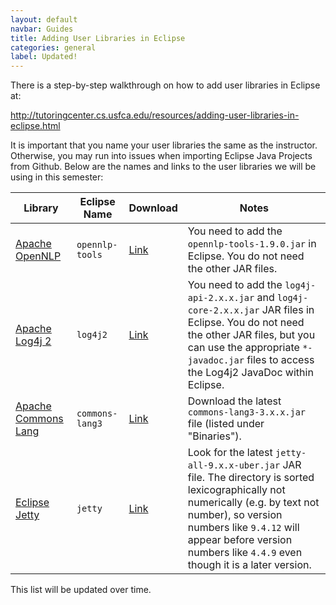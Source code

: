```yaml
---
layout: default
navbar: Guides
title: Adding User Libraries in Eclipse
categories: general
label: Updated!
---
```


There is a step-by-step walkthrough on how to add user libraries in Eclipse at:

<http://tutoringcenter.cs.usfca.edu/resources/adding-user-libraries-in-eclipse.html>

It is important that you name your user libraries the same as the instructor. Otherwise, you may run into issues when importing Eclipse Java Projects from Github. Below are the names and links to the user libraries we will be using in this semester:

| Library | Eclipse Name | Download | Notes |
|---------|--------------|----------|-------|
| [Apache OpenNLP](http://opennlp.apache.org/) | `opennlp-tools` | [Link](http://opennlp.apache.org/download.html) | You need to add the `opennlp-tools-1.9.0.jar` in Eclipse. You do not need the other JAR files. |
| [Apache Log4j 2](https://logging.apache.org/log4j/2.x/) | `log4j2` | [Link](https://logging.apache.org/log4j/2.x/download.html) | You need to add the `log4j-api-2.x.x.jar` and `log4j-core-2.x.x.jar` JAR files in Eclipse. You do not need the other JAR files, but you can use the appropriate `*-javadoc.jar` files to access the Log4j2 JavaDoc within Eclipse. |
| [Apache Commons Lang](https://commons.apache.org/proper/commons-lang/) | `commons-lang3` | [Link](https://commons.apache.org/proper/commons-lang/download_lang.cgi) | Download the latest `commons-lang3-3.x.x.jar` file (listed under "Binaries"). |
| [Eclipse Jetty](https://www.eclipse.org/jetty/) | `jetty` | [Link](https://repo1.maven.org/maven2/org/eclipse/jetty/aggregate/jetty-all/) | Look for the latest `jetty-all-9.x.x-uber.jar` JAR file. The directory is sorted lexicographically not numerically (e.g. by text not number), so version numbers like `9.4.12` will appear before version numbers like `4.4.9` even though it is a later version. |

This list will be updated over time.
